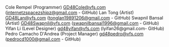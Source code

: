 Cole Rempel (Programmer) GD48Cole@vfs.com (internetzspacezshipz@gmail.com - GitHub)
Lan Tong (Artist) GD48Lan@vfs.com (tonglan19891206@gmail.com - GitHub) 
Swapnil Bansal (Artist) GD48Swapnil@vfs.com (swapnilbansal1996@gmail.com - GitHub)
Yifan Li (Level Designer) gd48yifan@vfs.com (lyifan26@gmail.com- GitHub)
Pedro Camacho D'Andrea (Project Manager) gd48pedro@vfs.com (pedrocd1000@gmail.com - GitHub)